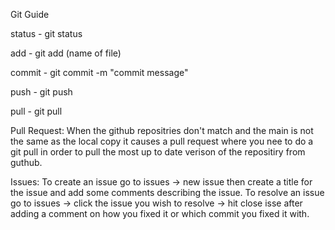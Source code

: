 Git Guide

status - git status

add - git add (name of file)

commit - git commit -m "commit message"

push - git push

pull - git pull

Pull Request: 
When the github repositries don't match and the main is not the same as the local copy it causes a pull request where you nee to do a git pull in order to pull the most up to date verison of the repositiry from guthub.

Issues:
To create an issue go to issues -> new issue then create a title for the issue and add some comments describing the issue.
To resolve an issue go to issues -> click the issue you wish to resolve -> hit close isse after adding a comment on how you fixed it or which commit you fixed it with.

